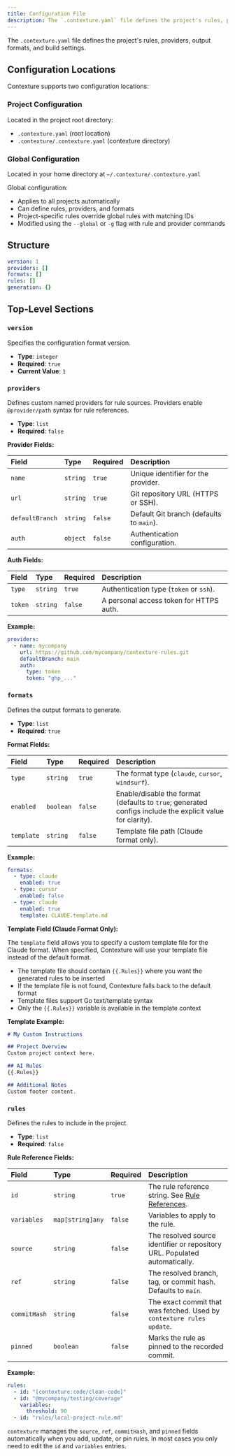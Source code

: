 ```yaml
---
title: Configuration File
description: The `.contexture.yaml` file defines the project's rules, providers, output formats, and build settings.
---
```

The `.contexture.yaml` file defines the project's rules, providers, output formats, and build settings.

## Configuration Locations

Contexture supports two configuration locations:

### Project Configuration
Located in the project root directory:
- `.contexture.yaml` (root location)
- `.contexture/.contexture.yaml` (contexture directory)

### Global Configuration
Located in your home directory at `~/.contexture/.contexture.yaml`

Global configuration:
- Applies to all projects automatically
- Can define rules, providers, and formats
- Project-specific rules override global rules with matching IDs
- Modified using the `--global` or `-g` flag with rule and provider commands

## Structure

```yaml
version: 1
providers: []
formats: []
rules: []
generation: {}
```

## Top-Level Sections

### `version`

Specifies the configuration format version.

-   **Type**: `integer`
-   **Required**: `true`
-   **Current Value**: `1`

### `providers`

Defines custom named providers for rule sources. Providers enable `@provider/path` syntax for rule references.

-   **Type**: `list`
-   **Required**: `false`

**Provider Fields:**

| Field   | Type     | Required | Description                               |
| :------ | :------- | :------- | :---------------------------------------- |
| `name`    | `string`   | `true`     | Unique identifier for the provider.       |
| `url`     | `string`   | `true`     | Git repository URL (HTTPS or SSH).        |
| `defaultBranch`  | `string`   | `false`    | Default Git branch (defaults to `main`).  |
| `auth`    | `object`   | `false`    | Authentication configuration.             |

**Auth Fields:**

| Field | Type     | Required | Description                                     |
| :---- | :------- | :------- | :---------------------------------------------- |
| `type`  | `string`   | `true`     | Authentication type (`token` or `ssh`).         |
| `token` | `string`   | `false`    | A personal access token for HTTPS auth.         |

**Example:**
```yaml
providers:
  - name: mycompany
    url: https://github.com/mycompany/contexture-rules.git
    defaultBranch: main
    auth:
      type: token
      token: "ghp_..."
```

### `formats`

Defines the output formats to generate.

-   **Type**: `list`
-   **Required**: `true`

**Format Fields:**

| Field      | Type      | Required | Description                                     |
| :--------- | :-------- | :------- | :---------------------------------------------- |
| `type`     | `string`    | `true`     | The format type (`claude`, `cursor`, `windsurf`). |
| `enabled`  | `boolean`   | `false`    | Enable/disable the format (defaults to `true`; generated configs include the explicit value for clarity). |
| `template` | `string`    | `false`    | Template file path (Claude format only).          |

**Example:**
```yaml
formats:
  - type: claude
    enabled: true
  - type: cursor
    enabled: false
  - type: claude
    enabled: true
    template: CLAUDE.template.md
```

**Template Field (Claude Format Only):**

The `template` field allows you to specify a custom template file for the Claude format. When specified, Contexture will use your template file instead of the default format.

- The template file should contain `{{.Rules}}` where you want the generated rules to be inserted
- If the template file is not found, Contexture falls back to the default format
- Template files support Go text/template syntax
- Only the `{{.Rules}}` variable is available in the template context

**Template Example:**
```markdown
# My Custom Instructions

## Project Overview
Custom project context here.

## AI Rules
{{.Rules}}

## Additional Notes  
Custom footer content.
```

### `rules`

Defines the rules to include in the project.

-   **Type**: `list`
-   **Required**: `false`

**Rule Reference Fields:**

| Field        | Type             | Required | Description                                                             |
| :----------- | :--------------- | :------- | :---------------------------------------------------------------------- |
| `id`         | `string`         | `true`     | The rule reference string. See [Rule References](../reference/rules/rule-references). |
| `variables`  | `map[string]any` | `false`    | Variables to apply to the rule.                                         |
| `source`     | `string`         | `false`    | The resolved source identifier or repository URL. Populated automatically. |
| `ref`        | `string`         | `false`    | The resolved branch, tag, or commit hash. Defaults to `main`.            |
| `commitHash` | `string`         | `false`    | The exact commit that was fetched. Used by `contexture rules update`.     |
| `pinned`     | `boolean`        | `false`    | Marks the rule as pinned to the recorded commit.                         |

**Example:**
```yaml
rules:
  - id: "[contexture:code/clean-code]"
  - id: "@mycompany/testing/coverage"
    variables:
      threshold: 90
  - id: "rules/local-project-rule.md"
```

`contexture` manages the `source`, `ref`, `commitHash`, and `pinned` fields automatically when you add, update, or pin rules. In most cases you only need to edit the `id` and `variables` entries.
